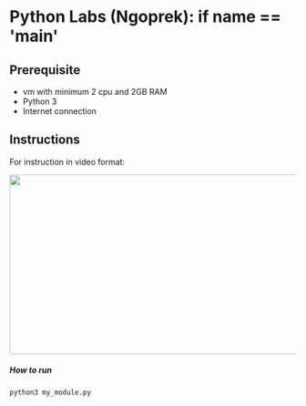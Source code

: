# Python Labs (Ngoprek): if __name__ == '__main__'

## Prerequisite
- vm with minimum 2 cpu and 2GB RAM
- Python 3
- Internet connection

## Instructions

For instruction in video format:

[<img src="https://cdn.activestate.com/wp-content/uploads/2021/12/python-coding-mistakes.jpg" width="560" height="315">](https://www.youtube.com/embed/7cng0PQeBzE)

##### How to run
```
python3 my_module.py
```